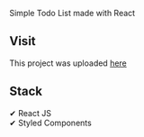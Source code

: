 Simple Todo List made with React

## Visit

This project was uploaded [here](https://hr-todo-list.netlify.app)

## Stack

✔ React JS\
✔ Styled Components
